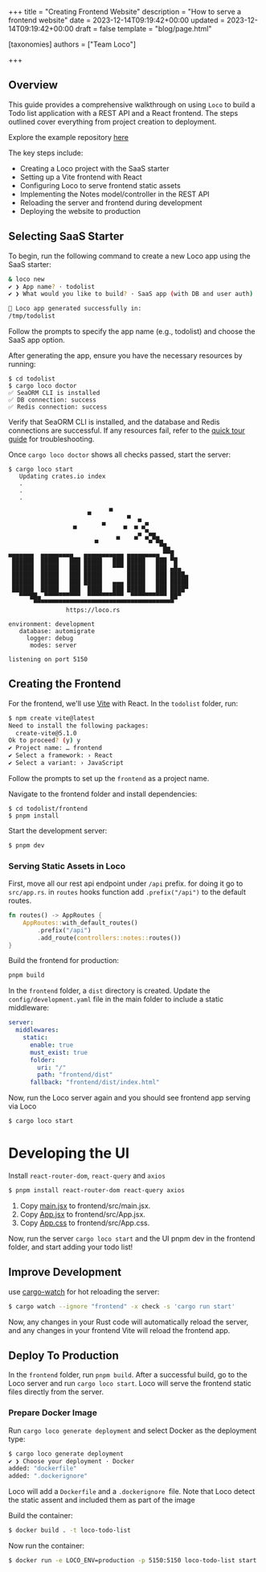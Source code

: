 +++
title = "Creating Frontend Website"
description = "How to serve a frontend website"
date = 2023-12-14T09:19:42+00:00
updated = 2023-12-14T09:19:42+00:00
draft = false
template = "blog/page.html"

[taxonomies]
authors = ["Team Loco"]

+++

## Overview

This guide provides a comprehensive walkthrough on using `Loco` to build a Todo list application with a REST API and a React frontend. The steps outlined cover everything from project creation to deployment.

Explore the example repository [here](https://github.com/loco-rs/todo-list-example)

The key steps include:

- Creating a Loco project with the SaaS starter
- Setting up a Vite frontend with React
- Configuring Loco to serve frontend static assets
- Implementing the Notes model/controller in the REST API
- Reloading the server and frontend during development
- Deploying the website to production

## Selecting SaaS Starter

To begin, run the following command to create a new Loco app using the SaaS starter:

```sh
& loco new
✔ ❯ App name? · todolist
✔ ❯ What would you like to build? · SaaS app (with DB and user auth)

🚂 Loco app generated successfully in:
/tmp/todolist
```

Follow the prompts to specify the app name (e.g., todolist) and choose the SaaS app option.

After generating the app, ensure you have the necessary resources by running:

```
$ cd todolist
$ cargo loco doctor
✅ SeaORM CLI is installed
✅ DB connection: success
✅ Redis connection: success
```

Verify that SeaORM CLI is installed, and the database and Redis connections are successful. If any resources fail, refer to the [quick tour guide](@/docs/getting-started/guide.md) for troubleshooting.

Once `cargo loco doctor` shows all checks passed, start the server:

```
$ cargo loco start
   Updating crates.io index
   .
   .
   .

                      ▄     ▀
                                 ▀  ▄
                  ▄       ▀     ▄  ▄ ▄▀
                                    ▄ ▀▄▄
                        ▄     ▀    ▀  ▀▄▀█▄
                                          ▀█▄
▄▄▄▄▄▄▄  ▄▄▄▄▄▄▄▄▄   ▄▄▄▄▄▄▄▄▄▄▄ ▄▄▄▄▄▄▄▄▄ ▀▀█
 ██████  █████   ███ █████   ███ █████   ███ ▀█
 ██████  █████   ███ █████   ▀▀▀ █████   ███ ▄█▄
 ██████  █████   ███ █████       █████   ███ ████▄
 ██████  █████   ███ █████   ▄▄▄ █████   ███ █████
 ██████  █████   ███  ████   ███ █████   ███ ████▀
   ▀▀▀██▄ ▀▀▀▀▀▀▀▀▀▀  ▀▀▀▀▀▀▀▀▀▀  ▀▀▀▀▀▀▀▀▀▀ ██▀
       ▀▀▀▀▀▀▀▀▀▀▀▀▀▀▀▀▀▀▀▀▀▀▀▀▀▀▀▀▀▀▀▀▀▀▀▀▀▀▀
                https://loco.rs

environment: development
   database: automigrate
     logger: debug
      modes: server

listening on port 5150
```

## Creating the Frontend

For the frontend, we'll use [Vite](https://vitejs.dev/guide/) with React. In the `todolist` folder, run:

```sh
$ npm create vite@latest
Need to install the following packages:
  create-vite@5.1.0
Ok to proceed? (y) y
✔ Project name: … frontend
✔ Select a framework: › React
✔ Select a variant: › JavaScript
```

Follow the prompts to set up the `frontend` as a project name.

Navigate to the frontend folder and install dependencies:

```
$ cd todolist/frontend
$ pnpm install
```

Start the development server:

```sh
$ pnpm dev
```

### Serving Static Assets in Loco

First, move all our rest api endpoint under `/api` prefix. for doing it go to `src/app.rs`. in `routes` hooks function add `.prefix("/api")` to the default routes.
```rust
fn routes() -> AppRoutes {
    AppRoutes::with_default_routes()
        .prefix("/api")
        .add_route(controllers::notes::routes())
}
```

Build the frontend for production:

```sh
pnpm build
```

In the `frontend` folder, a `dist` directory is created. Update the `config/development.yaml` file in the main folder to include a static middleware:

```yaml
server:
  middlewares:
    static:
      enable: true
      must_exist: true
      folder:
        uri: "/"
        path: "frontend/dist"
      fallback: "frontend/dist/index.html"
```

Now, run the Loco server again and you should see frontend app serving via Loco
```sh
$ cargo loco start
```

# Developing the UI

Install `react-router-dom`, `react-query` and `axios`

```sh
$ pnpm install react-router-dom react-query axios
```

1. Copy [main.jsx](https://github.com/loco-rs/todo-list-example/blob/main/frontend/src/main.jsx) to frontend/src/main.jsx.
2. Copy [App.jsx](https://github.com/loco-rs/todo-list-example/blob/main/frontend/src/App.jsx) to frontend/src/App.jsx.
3. Copy [App.css](https://github.com/loco-rs/todo-list-example/blob/main/frontend/src/App.css) to frontend/src/App.css.

Now, run the server `cargo loco start` and the UI pnpm dev in the frontend folder, and start adding your todo list!

## Improve Development

use [cargo-watch](https://crates.io/crates/cargo-watch) for hot reloading the server:

```sh
$ cargo watch --ignore "frontend" -x check -s 'cargo run start'
```

Now, any changes in your Rust code will automatically reload the server, and any changes in your frontend Vite will reload the frontend app.

## Deploy To Production

In the `frontend` folder, run `pnpm build`. After a successful build, go to the Loco server and run `cargo loco start`. Loco will serve the frontend static files directly from the server.

### Prepare Docker Image

Run `cargo loco generate deployment` and select Docker as the deployment type:

```sh
$ cargo loco generate deployment
✔ ❯ Choose your deployment · Docker
added: "dockerfile"
added: ".dockerignore"
```

Loco will add a `Dockerfile` and a `.dockerignore `file. Note that Loco detect the static assent and included them as part of the image

Build the container:

```sh
$ docker build . -t loco-todo-list
```

Now run the container:

```sh
$ docker run -e LOCO_ENV=production -p 5150:5150 loco-todo-list start
```
